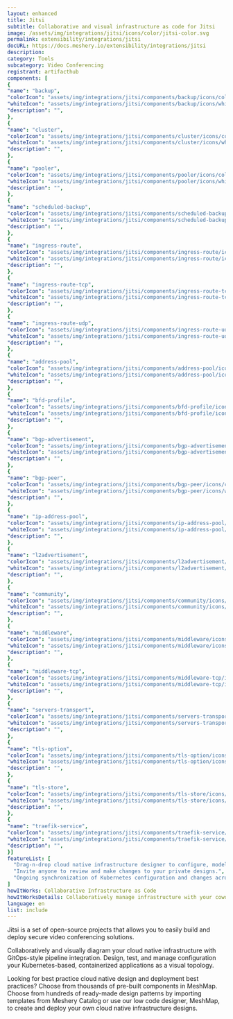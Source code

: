 ```yaml
---
layout: enhanced
title: Jitsi
subtitle: Collaborative and visual infrastructure as code for Jitsi
image: /assets/img/integrations/jitsi/icons/color/jitsi-color.svg
permalink: extensibility/integrations/jitsi
docURL: https://docs.meshery.io/extensibility/integrations/jitsi
description: 
category: Tools
subcategory: Video Conferencing
registrant: artifacthub
components: [
{
"name": "backup",
"colorIcon": "assets/img/integrations/jitsi/components/backup/icons/color/backup-color.svg",
"whiteIcon": "assets/img/integrations/jitsi/components/backup/icons/white/backup-white.svg",
"description": "",
},
{
"name": "cluster",
"colorIcon": "assets/img/integrations/jitsi/components/cluster/icons/color/cluster-color.svg",
"whiteIcon": "assets/img/integrations/jitsi/components/cluster/icons/white/cluster-white.svg",
"description": "",
},
{
"name": "pooler",
"colorIcon": "assets/img/integrations/jitsi/components/pooler/icons/color/pooler-color.svg",
"whiteIcon": "assets/img/integrations/jitsi/components/pooler/icons/white/pooler-white.svg",
"description": "",
},
{
"name": "scheduled-backup",
"colorIcon": "assets/img/integrations/jitsi/components/scheduled-backup/icons/color/scheduled-backup-color.svg",
"whiteIcon": "assets/img/integrations/jitsi/components/scheduled-backup/icons/white/scheduled-backup-white.svg",
"description": "",
},
{
"name": "ingress-route",
"colorIcon": "assets/img/integrations/jitsi/components/ingress-route/icons/color/ingress-route-color.svg",
"whiteIcon": "assets/img/integrations/jitsi/components/ingress-route/icons/white/ingress-route-white.svg",
"description": "",
},
{
"name": "ingress-route-tcp",
"colorIcon": "assets/img/integrations/jitsi/components/ingress-route-tcp/icons/color/ingress-route-tcp-color.svg",
"whiteIcon": "assets/img/integrations/jitsi/components/ingress-route-tcp/icons/white/ingress-route-tcp-white.svg",
"description": "",
},
{
"name": "ingress-route-udp",
"colorIcon": "assets/img/integrations/jitsi/components/ingress-route-udp/icons/color/ingress-route-udp-color.svg",
"whiteIcon": "assets/img/integrations/jitsi/components/ingress-route-udp/icons/white/ingress-route-udp-white.svg",
"description": "",
},
{
"name": "address-pool",
"colorIcon": "assets/img/integrations/jitsi/components/address-pool/icons/color/address-pool-color.svg",
"whiteIcon": "assets/img/integrations/jitsi/components/address-pool/icons/white/address-pool-white.svg",
"description": "",
},
{
"name": "bfd-profile",
"colorIcon": "assets/img/integrations/jitsi/components/bfd-profile/icons/color/bfd-profile-color.svg",
"whiteIcon": "assets/img/integrations/jitsi/components/bfd-profile/icons/white/bfd-profile-white.svg",
"description": "",
},
{
"name": "bgp-advertisement",
"colorIcon": "assets/img/integrations/jitsi/components/bgp-advertisement/icons/color/bgp-advertisement-color.svg",
"whiteIcon": "assets/img/integrations/jitsi/components/bgp-advertisement/icons/white/bgp-advertisement-white.svg",
"description": "",
},
{
"name": "bgp-peer",
"colorIcon": "assets/img/integrations/jitsi/components/bgp-peer/icons/color/bgp-peer-color.svg",
"whiteIcon": "assets/img/integrations/jitsi/components/bgp-peer/icons/white/bgp-peer-white.svg",
"description": "",
},
{
"name": "ip-address-pool",
"colorIcon": "assets/img/integrations/jitsi/components/ip-address-pool/icons/color/ip-address-pool-color.svg",
"whiteIcon": "assets/img/integrations/jitsi/components/ip-address-pool/icons/white/ip-address-pool-white.svg",
"description": "",
},
{
"name": "l2advertisement",
"colorIcon": "assets/img/integrations/jitsi/components/l2advertisement/icons/color/l2advertisement-color.svg",
"whiteIcon": "assets/img/integrations/jitsi/components/l2advertisement/icons/white/l2advertisement-white.svg",
"description": "",
},
{
"name": "community",
"colorIcon": "assets/img/integrations/jitsi/components/community/icons/color/community-color.svg",
"whiteIcon": "assets/img/integrations/jitsi/components/community/icons/white/community-white.svg",
"description": "",
},
{
"name": "middleware",
"colorIcon": "assets/img/integrations/jitsi/components/middleware/icons/color/middleware-color.svg",
"whiteIcon": "assets/img/integrations/jitsi/components/middleware/icons/white/middleware-white.svg",
"description": "",
},
{
"name": "middleware-tcp",
"colorIcon": "assets/img/integrations/jitsi/components/middleware-tcp/icons/color/middleware-tcp-color.svg",
"whiteIcon": "assets/img/integrations/jitsi/components/middleware-tcp/icons/white/middleware-tcp-white.svg",
"description": "",
},
{
"name": "servers-transport",
"colorIcon": "assets/img/integrations/jitsi/components/servers-transport/icons/color/servers-transport-color.svg",
"whiteIcon": "assets/img/integrations/jitsi/components/servers-transport/icons/white/servers-transport-white.svg",
"description": "",
},
{
"name": "tls-option",
"colorIcon": "assets/img/integrations/jitsi/components/tls-option/icons/color/tls-option-color.svg",
"whiteIcon": "assets/img/integrations/jitsi/components/tls-option/icons/white/tls-option-white.svg",
"description": "",
},
{
"name": "tls-store",
"colorIcon": "assets/img/integrations/jitsi/components/tls-store/icons/color/tls-store-color.svg",
"whiteIcon": "assets/img/integrations/jitsi/components/tls-store/icons/white/tls-store-white.svg",
"description": "",
},
{
"name": "traefik-service",
"colorIcon": "assets/img/integrations/jitsi/components/traefik-service/icons/color/traefik-service-color.svg",
"whiteIcon": "assets/img/integrations/jitsi/components/traefik-service/icons/white/traefik-service-white.svg",
"description": "",
}]
featureList: [
  "Drag-n-drop cloud native infrastructure designer to configure, model, and deploy your workloads.",
  "Invite anyone to review and make changes to your private designs.",
  "Ongoing synchronization of Kubernetes configuration and changes across any number of clusters."
]
howItWorks: Collaborative Infrastructure as Code
howItWorksDetails: Collaboratively manage infrastructure with your coworkers synchronously sharing the same designs.
language: en
list: include
---
```

<p>
Jitsi is a set of open-source projects that allows you to easily build and deploy secure video conferencing solutions.
</p>
<p>
    Collaboratively and visually diagram your cloud native infrastructure with GitOps-style pipeline integration. Design, test, and manage configuration your Kubernetes-based, containerized applications as a visual topology.
</p>
<p>
    Looking for best practice cloud native design and deployment best practices? Choose from thousands of pre-built components in MeshMap. Choose from hundreds of ready-made design patterns by importing templates from Meshery Catalog or use our low code designer, MeshMap, to create and deploy your own cloud native infrastructure designs.
</p>
